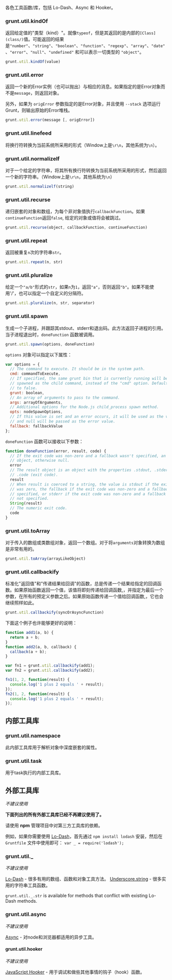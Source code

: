 
各色工具函数/库，包括 Lo-Dash、Async 和 Hooker。

### grunt.util.kindOf
返回给定值的"类型（kind）"。就像`typeof`，但是其返回的是内部的`[Class](class/)`值。可能返回的结果是`"number"`、`"string"`、`"boolean"`、`"function"`、`"regexp"`、`"array"`、`"date"`、`"error"`、`"null"`、`"undefined"` 和可以表示一切类型的 `"object"`。

```js
grunt.util.kindOf(value)
```

### grunt.util.error
返回一个新的Error实例（也可以抛出）与相应的消息。如果指定的是Error对象而不是`message`，则返回对象。

另外，如果为 `origError` 参数指定的是Error对象，并且使用 `--stack` 选项运行Grunt，则输出原始的Error堆栈。

```js
grunt.util.error(message [, origError])
```

### grunt.util.linefeed
将换行符转换为当前系统所采用的形式（Window上是`\r\n`，其他系统为`\n`）。

### grunt.util.normalizelf
对于一个给定的字符串，将其所有换行符转换为当前系统所采用的形式，然后返回一个新的字符串。（Window上是`\r\n`，其他系统为`\n`）

```js
grunt.util.normalizelf(string)
```

### grunt.util.recurse
递归嵌套的对象和数组，为每个非对象值执行`callbackFunction`。如果`continueFunction`返回`false`, 给定的对象或值将会被跳过。

```js
grunt.util.recurse(object, callbackFunction, continueFunction)
```

### grunt.util.repeat
返回被重复`n`次的字符串`str`。

```js
grunt.util.repeat(n, str)
```

### grunt.util.pluralize
给定一个`"a/b"`形式的`str`，如果`n`为`1`，返回`"a"`，否则返回`"b"`。如果不能使用'/'，也可以指定一个自定义的分隔符。

```js
grunt.util.pluralize(n, str, separator)
```

### grunt.util.spawn
生成一个子进程，并跟踪其stdout、stderr和退出码。此方法返回子进程的引用。当子进程退出时，`doneFunction` 函数被调用。

```js
grunt.util.spawn(options, doneFunction)
```

`options` 对象可以指定以下属性：

```js
var options = {
  // The command to execute. It should be in the system path.
  cmd: commandToExecute,
  // If specified, the same grunt bin that is currently running will be
  // spawned as the child command, instead of the "cmd" option. Defaults
  // to false.
  grunt: boolean,
  // An array of arguments to pass to the command.
  args: arrayOfArguments,
  // Additional options for the Node.js child_process spawn method.
  opts: nodeSpawnOptions,
  // If this value is set and an error occurs, it will be used as the value
  // and null will be passed as the error value.
  fallback: fallbackValue
};
```

`doneFunction` 函数可以接收以下参数：

```js
function doneFunction(error, result, code) {
  // If the exit code was non-zero and a fallback wasn't specified, an Error
  // object, otherwise null.
  error
  // The result object is an object with the properties .stdout, .stderr, and
  // .code (exit code).
  result
  // When result is coerced to a string, the value is stdout if the exit code
  // was zero, the fallback if the exit code was non-zero and a fallback was
  // specified, or stderr if the exit code was non-zero and a fallback was
  // not specified.
  String(result)
  // The numeric exit code.
  code
}
```

### grunt.util.toArray
对于传入的数组或类数组对象，返回一个数组。对于将`arguments`对象转换为数组是非常有用的。

```js
grunt.util.toArray(arrayLikeObject)
```

### grunt.util.callbackify
标准化"返回值"和"传递结果给回调"的函数，总是传递一个结果给指定的回调函数。如果原始函数返回一个值，该值将即刻传递给回调函数,，并指定为最后一个参数，在所有的预定义参数之后。如果原始函数传递一个值给回调函数,，它也会继续照样如此。

```js
grunt.util.callbackify(syncOrAsyncFunction)
```

下面这个例子也许能够更好的说明：

```js
function add1(a, b) {
  return a + b;
}
function add2(a, b, callback) {
  callback(a + b);
}

var fn1 = grunt.util.callbackify(add1);
var fn2 = grunt.util.callbackify(add2);

fn1(1, 2, function(result) {
  console.log('1 plus 2 equals ' + result);
});
fn2(1, 2, function(result) {
  console.log('1 plus 2 equals ' + result);
});
```

## 内部工具库

### grunt.util.namespace
此内部工具库用于解析对象中深度嵌套的属性。

### grunt.util.task
用于task执行的内部工具库。

## 外部工具库
*不建议使用*

__下面列出的所有外部工具库已经不再建议使用了。__

请使用 __npm__ 管理项目中对第三方工具库的依赖。

例如，如果你需要使用 [Lo-Dash](https://www.npmjs.org/package/lodash)，首先通过 `npm install lodash` 安装，然后在 `Gruntfile` 文件中使用即可： `var _ = require('lodash');`

### grunt.util._
*不建议使用*

[Lo-Dash](http://lodash.com/) - 很多有用的数组、函数和对象工具方法。
[Underscore.string](https://github.com/epeli/underscore.string) - 很多实用的字符串工具函数。

`grunt.util._.str` is available for methods that conflict with existing Lo-Dash methods.

### grunt.util.async
*不建议使用*

[Async](https://github.com/caolan/async) - 对node和浏览器都适用的异步工具。

#### grunt.util.hooker
*不建议使用*

[JavaScript Hooker](https://github.com/cowboy/javascript-hooker) - 用于调试和做些其他事情的钩子（hook）函数。
